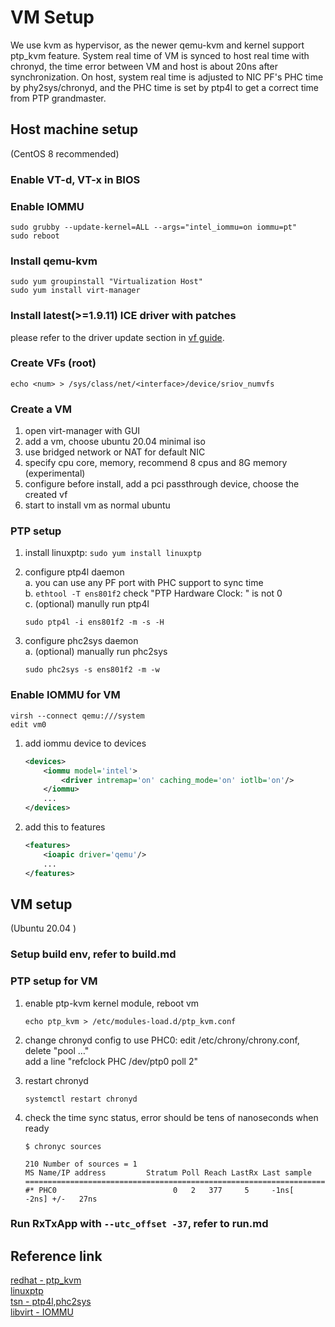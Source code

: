 # VM Setup

We use kvm as hypervisor, as the newer qemu-kvm and kernel support ptp_kvm feature. System real time of VM is synced to host real time with chronyd, the time error between VM and host is about 20ns after synchronization. On host, system real time is adjusted to NIC PF's PHC time by phy2sys/chronyd, and the PHC time is set by ptp4l to get a correct time from PTP grandmaster.

## Host machine setup

(CentOS 8 recommended)

### Enable VT-d, VT-x in BIOS

### Enable IOMMU

```shell
sudo grubby --update-kernel=ALL --args="intel_iommu=on iommu=pt"
sudo reboot
```

### Install qemu-kvm

```shell
sudo yum groupinstall "Virtualization Host"
sudo yum install virt-manager
```

### Install latest(>=1.9.11) ICE driver with patches

please refer to the driver update section in [vf guide](vf.md).

### Create VFs (root)

```shell
echo <num> > /sys/class/net/<interface>/device/sriov_numvfs
```  

### Create a VM

1. open virt-manager with GUI
2. add a vm, choose ubuntu 20.04 minimal iso
3. use bridged network or NAT for default NIC
4. specify cpu core, memory, recommend 8 cpus and 8G memory (experimental)
5. configure before install, add a pci passthrough device, choose the created vf
6. start to install vm as normal ubuntu  

### PTP setup

1. install linuxptp: `sudo yum install linuxptp`
2. configure ptp4l daemon  
a. you can use any PF port with PHC support to sync time  
b. `ethtool -T ens801f2` check "PTP Hardware Clock: " is not 0  
c. (optional) manully run ptp4l  

    ```shell
    sudo ptp4l -i ens801f2 -m -s -H
    ```

3. configure phc2sys daemon  
a. (optional) manually run phc2sys  

    ```shell
    sudo phc2sys -s ens801f2 -m -w
    ```  

### Enable IOMMU for VM

```shell
virsh --connect qemu:///system
edit vm0
```  

1. add iommu device to devices

    ```xml
    <devices>
        <iommu model='intel'>
            <driver intremap='on' caching_mode='on' iotlb='on'/>
        </iommu>
        ...
    </devices>
    ```

2. add this to features

    ```xml
    <features>
        <ioapic driver='qemu'/>
        ...
    </features>
    ```

## VM setup

(Ubuntu 20.04 )

### Setup build env, refer to build.md

### PTP setup for VM

1. enable ptp-kvm kernel module, reboot vm

    ```shell
    echo ptp_kvm > /etc/modules-load.d/ptp_kvm.conf
    ```

2. change chronyd config to use PHC0:
edit /etc/chrony/chrony.conf, delete "pool …"<br>
add a line "refclock PHC /dev/ptp0 poll 2"

3. restart chronyd  

    ```shell
    systemctl restart chronyd
    ```

4. check the time sync status, error should be tens of nanoseconds when ready

    ```shell
    $ chronyc sources

    210 Number of sources = 1
    MS Name/IP address         Stratum Poll Reach LastRx Last sample
    ===============================================================================
    #* PHC0                          0   2   377     5     -1ns[   -2ns] +/-   27ns
    ```

### Run RxTxApp with `--utc_offset -37`, refer to run.md

## Reference link

[redhat - ptp_kvm](https://access.redhat.com/documentation/en-us/red_hat_enterprise_linux/7/html/virtualization_deployment_and_administration_guide/chap-kvm_guest_timing_management)  
[linuxptp](https://github.com/richardcochran/linuxptp)  
[tsn - ptp4l,phc2sys](https://tsn.readthedocs.io/timesync.html)  
[libvirt - IOMMU](https://libvirt.org/formatdomain.html#iommu-devices)  
